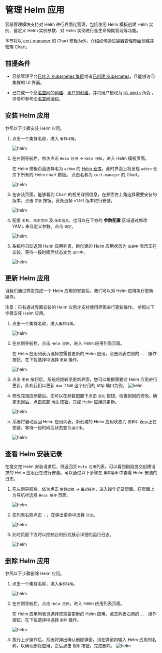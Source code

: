 # 管理 Helm 应用

容器管理模块支持对 Helm 进行界面化管理，包括使用 Helm 模板创建 Helm 实例、自定义 Helm 实例参数、对 Helm 实例进行全生命周期管理等功能。

本节将以 [cert-manager](https://cert-manager.io/docs/) 的 Chart 模板为例，介绍如何通过容器管理界面创建并管理 Chart。

## 前提条件

- 容器管理平台[已接入 Kubernetes 集群](../Clusters/JoinACluster.md)或者[已创建 Kubernetes](../Clusters/CreateCluster.md)，且能够访问集群的 UI 界面。

- 已完成一个[命名空间的创建](../Namespaces/createns.md)、[用户的创建](../../../ghippo/04UserGuide/01UserandAccess/User.md)，并将用户授权为 [`NS Admin`](../Permissions/PermissionBrief.md#ns-admin) 角色 ，详情可参考[命名空间授权](../Permissions/Cluster-NSAuth.md)。

## 安装 Helm 应用

参照以下步骤安装 Helm 应用。

1. 点击一个集群名称，进入 `集群详情`。

      ![helm](../../images/crd01.png)

2. 在左侧导航栏，依次点击 `Helm 应用` -> `Helm 模板`，进入 Helm 模板页面。

      在 Helm 模板页面选择名为 `addon` 的 [Helm 仓库](#)，此时界面上将呈现 `addon` 仓库下所有的 Helm chart 模板。
      点击名称为 `cert-manager` 的 Chart。

      ![helm](../../images/helm01.png)

3. 在安装页面，能够看到 Chart 的相关详细信息，在界面右上角选择需要安装的版本，点击 `安装` 按钮。此处选择 v1.9.1 版本进行安装。

      ![helm](../../images/helm02.png)

4. 配置 `名称`、`命名空间` 及 `版本信息`，也可以在下方的 **参数配置** 区域通过修改 YAML 来自定义参数。点击 `确定`。

      ![helm](../../images/helm03.png)

5. 系统将自动返回 Helm 应用列表，新创建的 Helm 应用状态为 `安装中` 表示正在安装，等待一段时间后状态变为 `运行中`。

      ![helm](../../images/helm04.png)

## 更新 Helm 应用

当我们通过界面完成一个 Helm 应用的安装后，我们可以对 Helm 应用执行更新操作。

注意：只有通过界面安装的 Helm 应用才支持使用界面进行更新操作。
参照以下步骤安装 Helm 应用。

1. 点击一个集群名称，进入`集群详情`。

      ![helm](../../images/crd01.png)

2. 在左侧导航栏，点击 `Helm 应用`，进入 Helm 应用列表页面。

      在 Helm 应用列表页选择您需要更新的 Helm 应用，点击列表右侧的 `...` 操作按钮，在下拉选择中选择 `更新` 操作。

      ![helm](../../images/helm08.png)

3. 点击 `更新` 按钮后，系统将跳转至更新界面，您可以根据需要对 Helm 应用进行更新，此处我们以更新 `dao-2048` 这个应用的 http 端口为例。
      ![helm](../../images/helm09.png)

4. 修改完相应参数后。您可以在参数配置下点击 `变化` 按钮，检查刚刚的修改，确定无误后，点击底部 `确定` 按钮，完成 Helm 应用的更新。

      ![helm](../../images/helm10.png)

5. 系统将自动返回 Helm 应用列表，新创建的 Helm 应用状态为 `更新中` 表示正在安装，等待一段时间后状态变为`运行中`。

      ![helm](../../images/helm11.png)

## 查看 Helm 安装记录

在提交完 Helm 安装请求后，将返回至 `Helm 应用`列表，可以看到刚刚提交创建请求的 Helm 应用正在进行安装。可以通过以下步骤在 `集群运维` 中查看 Helm 安装的日志。

1. 在左侧导航栏，依次点击 `集群运维` -> `最近操作`，进入操作记录页面。在页面上方导航栏选择 `Helm 操作` 页面。

    ![helm](../../images/helm05.png)

2. 在列表右侧点击 `⋮`，在弹出菜单中选择 `日志`。

    ![helm](../../images/helm06.png)

3. 此时页面下方将以控制台的形式展示详细的运行日志。

    ![helm](../../images/helm07.png)

## 删除 Helm 应用

参照以下步骤删除 Helm 应用。

1. 点击一个集群名称，进入`集群详情`。

      ![helm](../../images/crd01.png)

2. 在左侧导航栏，点击 `Helm 应用`，进入 Helm 应用列表页面。

      在 Helm 应用列表页选择您需要更新的 Helm 应用，点击列表右侧的 `...` 操作按钮，在下拉选择中选择 `删除` 操作。

      ![helm](../../images/helm12.png)

3. 执行上步操作后，系统将弹出确认删除弹窗，请在弹窗内输入 Helm 应用的名称，以确认删除应用，之后点击 `删除` 按钮，完成删除。
      ![helm](../../images/helm13.png)